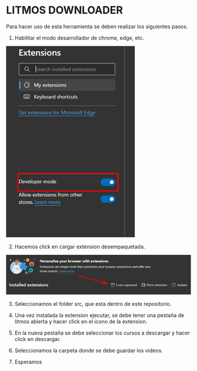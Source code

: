 # LITMOS DOWNLOADER

Para hacer uso de esta herramienta se deben realizar los siguientes pasos.

1. Habilitar el modo desarrollador de chrome, edge, etc.

![alt](docs/extensions-developer.png)

2. Hacemos click en cargar extension desempaquetada.

![alt](docs/load-unpacked.png)

3. Seleccionamos el folder src, que esta dentro de este repositorio.

4. Una vez instalada la extension ejecutar, se debe tener una pestaña de litmos abierta y hacer click en el icono de la extension.
5. En la nueva pestaña se debe seleccionar los cursos a descargar y hacer click en descargar.
6. Seleccionamos la carpeta donde se debe guardar los videos.
7. Esperamos